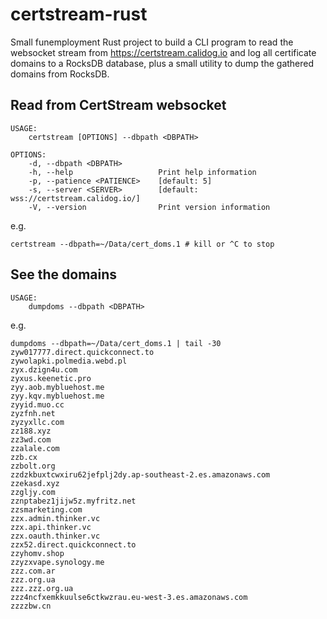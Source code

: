 # certstream-rust

Small funemployment Rust project to build a CLI program to read the websocket stream from <https://certstream.calidog.io> and log all certificate domains to a RocksDB database, plus a small utility to dump the gathered domains from RocksDB.

## Read from CertStream websocket

```
USAGE:
    certstream [OPTIONS] --dbpath <DBPATH>

OPTIONS:
    -d, --dbpath <DBPATH>        
    -h, --help                   Print help information
    -p, --patience <PATIENCE>    [default: 5]
    -s, --server <SERVER>        [default: wss://certstream.calidog.io/]
    -V, --version                Print version information
```

e.g.
```
certstream --dbpath=~/Data/cert_doms.1 # kill or ^C to stop
```

## See the domains

```
USAGE:
    dumpdoms --dbpath <DBPATH>
```

e.g.
```
dumpdoms --dbpath=~/Data/cert_doms.1 | tail -30
zyw017777.direct.quickconnect.to
zywolapki.polmedia.webd.pl
zyx.dzign4u.com
zyxus.keenetic.pro
zyy.aob.mybluehost.me
zyy.kqv.mybluehost.me
zyyid.muo.cc
zyzfnh.net
zyzyxllc.com
zz188.xyz
zz3wd.com
zzalale.com
zzb.cx
zzbolt.org
zzdzkbuxtcwxiru62jefplj2dy.ap-southeast-2.es.amazonaws.com
zzekasd.xyz
zzgljy.com
zznptabez1jijw5z.myfritz.net
zzsmarketing.com
zzx.admin.thinker.vc
zzx.api.thinker.vc
zzx.oauth.thinker.vc
zzx52.direct.quickconnect.to
zzyhomv.shop
zzyzxvape.synology.me
zzz.com.ar
zzz.org.ua
zzz.zzz.org.ua
zzz4ncfxemkkuulse6ctkwzrau.eu-west-3.es.amazonaws.com
zzzzbw.cn
```
